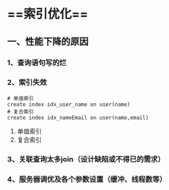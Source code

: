 # ==索引优化==

## 一、性能下降的原因

### 1、查询语句写的烂

### 2、索引失效

```mysql
# 单值索引
create index idx_user_name on user(name)
# 复合索引
create index idx_nameEmail on user(name,email)
```

1. 单值索引
2. 复合索引

### 3、关联查询太多join（设计缺陷或不得已的需求）

### 4、服务器调优及各个参数设置（缓冲、线程数等）